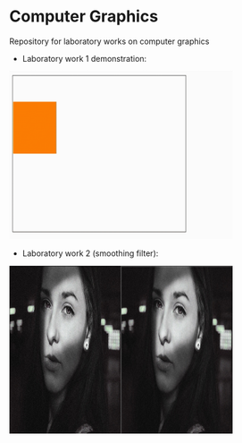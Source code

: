 # Computer Graphics
Repository for laboratory works on computer graphics

- Laboratory work 1 demonstration:

<img src="https://github.com/1knowledge1/CG/blob/master/images/lab%201.1.gif" width="400" height="300" />

- Laboratory work 2 (smoothing filter):

<img src="https://github.com/1knowledge1/CG/blob/master/images/lab%202.jpg" width="400" height="300" />
